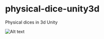 # physical-dice-unity3d

Physical dices in 3d Unity

![Alt text](home/viktoria/Pictures/Screenshot%20from%202019-06-08%2017-44-57.png?raw=true "Optional Title")

